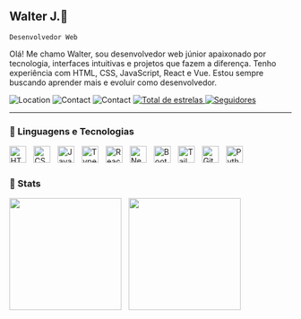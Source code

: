 ## Walter J.👻

`Desenvolvedor Web`
<p>
  Olá! Me chamo Walter, sou desenvolvedor web júnior apaixonado por tecnologia, interfaces intuitivas e projetos que fazem a diferença. Tenho experiência com HTML, CSS, JavaScript, React e Vue. Estou sempre buscando aprender mais e evoluir como desenvolvedor.
</p>
<p></p>
<p align="left">
  <img alt="Location"
    src= "https://custom-icon-badges.demolab.com/badge/Brasilia-Brazil-yellow?style=for-the-badge&logo=location&logoColor=white">
    <img alt="Contact"
    src= "https://custom-icon-badges.demolab.com/badge/-+55--(61)--99947--3633-yellow?style=for-the-badge&logo=phone&logoColor=white">
        <img alt="Contact"
    src= "https://custom-icon-badges.demolab.com/badge/-walterjunior.filho@gmail.com-yellow?style=for-the-badge&logo=mention&logoColor=white">
    <a href="https://github.com/Larissakich?tab=repositories&sort=stargazers">
        <img 
            alt="Total de estrelas" 
            title="Total de estrelas GitHub" 
            src="https://custom-icon-badges.demolab.com/github/stars/WalterDevj?color=DFB317&style=for-the-badge&labelColor=555555&logo=star&label=estrelas"
        />
    </a>
    <a href="https://github.com/WalterDevj?tab=followers">
        <img 
            alt="Seguidores" 
            title="Me siga no GitHub" 
            src="https://custom-icon-badges.demolab.com/github/followers/WalterDevj?color=DFB317&labelColor=555555&style=for-the-badge&logo=github&label=Seguidores&logoColor=white"
        />
    </a>

---

### 🤖 Linguagens e Tecnologias

<img 
    align="left" 
    alt="HTML"
    title="HTML" 
    width="30px" 
    style="padding-right: 10px;" 
    src="https://cdn.jsdelivr.net/gh/devicons/devicon@latest/icons/html5/html5-original.svg" 
/>
<img 
    align="left" 
    alt="CSS" 
    title="CSS"
    width="30px" 
    style="padding-right: 10px;" 
    src="https://cdn.jsdelivr.net/gh/devicons/devicon@latest/icons/css3/css3-original.svg" 
/>
<img 
    align="left" 
    alt="JavaScript" 
    title="JavaScript"
    width="30px" 
    style="padding-right: 10px;" 
    src="https://cdn.jsdelivr.net/gh/devicons/devicon@latest/icons/javascript/javascript-original.svg" 
/>
<img 
    align="left" 
    alt="TypeScript"
    title="TypeScript" 
    width="30px" 
    style="padding-right: 10px;" 
    src="https://cdn.jsdelivr.net/gh/devicons/devicon@latest/icons/typescript/typescript-original.svg" 
/>
<img 
    align="left" 
    alt="React"
    title="React" 
    width="30px" 
    style="padding-right: 10px;" 
    src="https://cdn.jsdelivr.net/gh/devicons/devicon@latest/icons/react/react-original.svg" 
/>
<img 
    align="left" 
    alt="Next.js" 
    title="Next.js"
    width="30px" 
    style="padding-right: 10px;" 
    src="https://cdn.jsdelivr.net/gh/devicons/devicon@latest/icons/nextjs/nextjs-original.svg" 
/>
<img 
    align="left" 
    alt="Bootstrap"
    title="Bootstrap" 
    width="30px" 
    style="padding-right: 10px;" 
    src="https://cdn.jsdelivr.net/gh/devicons/devicon@latest/icons/bootstrap/bootstrap-original.svg" 
/>
<img 
    align="left" 
    alt="Tailwind" 
    title="Tailwind"
    width="30px" 
    style="padding-right: 10px;" 
    src="https://cdn.jsdelivr.net/gh/devicons/devicon@latest/icons/tailwindcss/tailwindcss-original.svg" 
/>

<img 
    align="left" 
    alt="Git" 
    title="Git"
    width="30px" 
    style="padding-right: 10px;" 
    src="https://cdn.jsdelivr.net/gh/devicons/devicon@latest/icons/git/git-original.svg" 
/>
<img 
    align="left" 
    alt="Python" 
    title="Python"
    width="30px" 
    style="padding-right: 10px;" 
    src="https://cdn.jsdelivr.net/gh/devicons/devicon@latest/icons/python/python-original.svg" 
/>

<br/>
<br/>


### 📖 Stats
<p>
  <img align="left"
    height="200"
    style="padding-right: 10px"
    src= "https://github-readme-stats.vercel.app/api?username=WalterDevj&show_icons=true&theme=transparent&include_all_commits=true">

  <img align="left"
    height="200"
    style="padding-right: 10px"
    src= "https://github-readme-stats.vercel.app/api/top-langs/?username=WalterDevj&layout=donut&theme=transparent">
</p>


